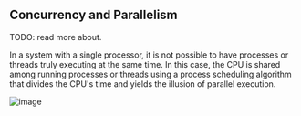 ## Concurrency and Parallelism

TODO: read more about.

In a system with a single processor, it is not possible to have
processes or threads truly executing at the same time. In this case,
the CPU is shared among running processes or threads using a process
scheduling algorithm that divides the CPU's time and yields the illusion
of parallel execution.

![image](https://github.com/Thomaz-Peres/Study-Notes/assets/58439854/2c7e6d10-d8fc-4a2e-8584-3cb32fb889f3)
